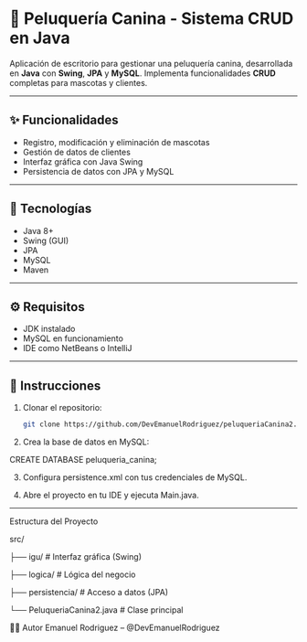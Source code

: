 # 🐶 Peluquería Canina - Sistema CRUD en Java

Aplicación de escritorio para gestionar una peluquería canina, desarrollada en **Java** con **Swing**, **JPA** y **MySQL**. Implementa funcionalidades **CRUD** completas para mascotas y clientes.

---

## ✨ Funcionalidades

- Registro, modificación y eliminación de mascotas
- Gestión de datos de clientes
- Interfaz gráfica con Java Swing
- Persistencia de datos con JPA y MySQL

---

## 🧰 Tecnologías

- Java 8+
- Swing (GUI)
- JPA 
- MySQL
- Maven

---

## ⚙️ Requisitos

- JDK instalado
- MySQL en funcionamiento
- IDE como NetBeans o IntelliJ

---

## 🚀 Instrucciones

1. Clonar el repositorio:
   ```bash
   git clone https://github.com/DevEmanuelRodriguez/peluqueriaCanina2.git


2. Crea la base de datos en MySQL:

CREATE DATABASE peluqueria_canina;

3. Configura persistence.xml con tus credenciales de MySQL.

4. Abre el proyecto en tu IDE y ejecuta Main.java.


****************************************************************************
Estructura del Proyecto

src/

├── igu/                  # Interfaz gráfica (Swing)

├── logica/               # Lógica del negocio

├── persistencia/         # Acceso a datos (JPA)

└── PeluqueriaCanina2.java  # Clase principal

👨‍💻 Autor
Emanuel Rodriguez – @DevEmanuelRodriguez








